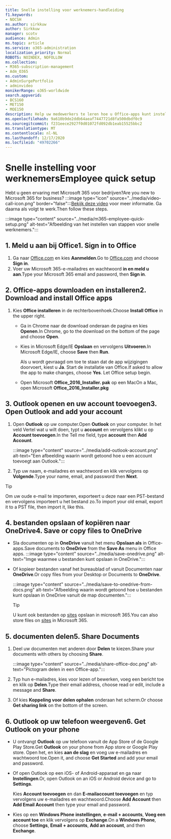 ```yaml
---
title: Snelle instelling voor werknemers-handleiding
f1.keywords:
- NOCSH
ms.author: sirkkuw
author: Sirkkuw
manager: scotv
audience: Admin
ms.topic: article
ms.service: o365-administration
localization_priority: Normal
ROBOTS: NOINDEX, NOFOLLOW
ms.collection:
- M365-subscription-management
- Adm_O365
ms.custom:
- AdminSurgePortfolio
- adminvideo
monikerRange: o365-worldwide
search.appverid:
- BCS160
- MET150
- MOE150
description: Help uw medewerkers te leren hoe u Office-apps kunt instellen die ze krijgen met Microsoft 365 Business Premium.
ms.openlocfilehash: 9a610b9de2ddb64aeaf7447721d8fa500dbdf0c9
ms.sourcegitcommit: f231eece2927f0d01072fd092db1eab15525bbc2
ms.translationtype: MT
ms.contentlocale: nl-NL
ms.lasthandoff: 12/17/2020
ms.locfileid: "49702266"
---
```

# <a name="employee-quick-setup"></a><span data-ttu-id="e9d98-103">Snelle instelling voor werknemers</span><span class="sxs-lookup"><span data-stu-id="e9d98-103">Employee quick setup</span></span>

<span data-ttu-id="e9d98-104">Hebt u geen ervaring met Microsoft 365 voor bedrijven?</span><span class="sxs-lookup"><span data-stu-id="e9d98-104">Are you new to Microsoft 365 for business?</span></span> :::image type="icon" source="../media/video-call-icon.png" border="false":::[Bekijk deze video](https://support.microsoft.com/office/d6466f0d-5d13-464a-adcb-00906ae87029) voor meer informatie. <span data-ttu-id="e9d98-106">Ga daarna als volgt te werk.</span><span class="sxs-lookup"><span data-stu-id="e9d98-106">Then follow these steps.</span></span>

:::image type="content" source="../media/m365-employee-quick-setup.png" alt-text="Afbeelding van het instellen van stappen voor snelle werknemers.":::

## <a name="1-sign-in-to-office"></a><span data-ttu-id="e9d98-108">1. Meld u aan bij Office</span><span class="sxs-lookup"><span data-stu-id="e9d98-108">1. Sign in to Office</span></span>

1. <span data-ttu-id="e9d98-109">Ga naar [Office.com](https://office.com) en kies **Aanmelden**.</span><span class="sxs-lookup"><span data-stu-id="e9d98-109">Go to [Office.com](https://office.com) and choose **Sign in**.</span></span>
1. <span data-ttu-id="e9d98-110">Voer uw Microsoft 365-e-mailadres en wachtwoord **in en meld u aan**.</span><span class="sxs-lookup"><span data-stu-id="e9d98-110">Type your Microsoft 365 email and password, then **Sign in**.</span></span>

## <a name="2-download-and-install-office-apps"></a><span data-ttu-id="e9d98-111">2. Office-apps downloaden en installeren</span><span class="sxs-lookup"><span data-stu-id="e9d98-111">2. Download and install Office apps</span></span>

1. <span data-ttu-id="e9d98-112">Kies **Office installeren** in de rechterbovenhoek.</span><span class="sxs-lookup"><span data-stu-id="e9d98-112">Choose **Install Office** in the upper right.</span></span>
    - <span data-ttu-id="e9d98-113">Ga in Chrome naar de download onderaan de pagina en kies **Openen**.</span><span class="sxs-lookup"><span data-stu-id="e9d98-113">In Chrome, go to the download on the bottom of the page and choose **Open**.</span></span>
    - <span data-ttu-id="e9d98-114">Kies in Microsoft Edge/IE **Opslaan** en vervolgens **Uitvoeren**.</span><span class="sxs-lookup"><span data-stu-id="e9d98-114">In Microsoft Edge/IE, choose **Save** then **Run**.</span></span>
    
        <span data-ttu-id="e9d98-p102">Als u wordt gevraagd om toe te staan dat de app wijzigingen doorvoert, kiest u **Ja**. Start de installatie van Office.</span><span class="sxs-lookup"><span data-stu-id="e9d98-p102">If asked to allow the app to make changes, choose **Yes**. Let Office setup begin.</span></span>
    - <span data-ttu-id="e9d98-117">Open Microsoft **Office_2016_Installer. pak** op een Mac</span><span class="sxs-lookup"><span data-stu-id="e9d98-117">On a Mac, open Microsoft **Office_2016_Installer.pkg**</span></span>

## <a name="3-open-outlook-and-add-your-account"></a><span data-ttu-id="e9d98-118">3. Outlook openen en uw account toevoegen</span><span class="sxs-lookup"><span data-stu-id="e9d98-118">3. Open Outlook and add your account</span></span>

1. <span data-ttu-id="e9d98-119">Open **Outlook** op uw computer.</span><span class="sxs-lookup"><span data-stu-id="e9d98-119">Open **Outlook** on your computer.</span></span> <span data-ttu-id="e9d98-120">In het veld Vertel wat u wilt doen, typt u **account** en vervolgens klikt u op **Account toevoegen**.</span><span class="sxs-lookup"><span data-stu-id="e9d98-120">In the Tell me field, type **account** then **Add Account**.</span></span>

    :::image type="content" source="../media/add-outlook-account.png" alt-text="Een afbeelding waarin wordt getoond hoe u een account toevoegt aan Outlook.":::

1. <span data-ttu-id="e9d98-122">Typ uw naam, e-mailadres en wachtwoord en klik vervolgens op **Volgende**.</span><span class="sxs-lookup"><span data-stu-id="e9d98-122">Type your name, email, and password then **Next**.</span></span>

> [!TIP]
> <span data-ttu-id="e9d98-123">Om uw oude e-mail te importeren, exporteert u deze naar een PST-bestand en vervolgens importeert u het bestand zo.</span><span class="sxs-lookup"><span data-stu-id="e9d98-123">To import your old email, export it to a PST file, then import it, like this.</span></span>

## <a name="4-save-or-copy-files-to-onedrive"></a><span data-ttu-id="e9d98-124">4. bestanden opslaan of kopiëren naar OneDrive</span><span class="sxs-lookup"><span data-stu-id="e9d98-124">4. Save or copy files to OneDrive</span></span>

- <span data-ttu-id="e9d98-125">Sla documenten op in **OneDrive** vanuit het menu **Opslaan als** in Office-apps.</span><span class="sxs-lookup"><span data-stu-id="e9d98-125">Save documents to **OneDrive** from the **Save As** menu in Office apps.</span></span>
    :::image type="content" source="../media/save-onedrive.png" alt-text="Imge waarmee u bestanden kunt opslaan in OneDrive.":::

- <span data-ttu-id="e9d98-127">Of kopieer bestanden vanaf het bureaublad of vanuit Documenten naar **OneDrive**.</span><span class="sxs-lookup"><span data-stu-id="e9d98-127">Or copy files from your Desktop or Documents to **OneDrive**.</span></span>

    :::image type="content" source="../media/save-to-onedrive-from-docs.png" alt-text="Afbeelding waarin wordt getoond hoe u bestanden kunt opslaan in OneDrive vanuit de map documenten.":::

    > [!TIP]
    > <span data-ttu-id="e9d98-129">U kunt ook bestanden op [sites](https://support.microsoft.com/office/d18d21a0-1f9f-4f6c-ac45-d52afa0a4a2e) opslaan in microsoft 365.</span><span class="sxs-lookup"><span data-stu-id="e9d98-129">You can also store files on [sites](https://support.microsoft.com/office/d18d21a0-1f9f-4f6c-ac45-d52afa0a4a2e) in Microsoft 365.</span></span>

## <a name="5-share-documents"></a><span data-ttu-id="e9d98-130">5. documenten delen</span><span class="sxs-lookup"><span data-stu-id="e9d98-130">5. Share Documents</span></span>

1. <span data-ttu-id="e9d98-131">Deel uw documenten met anderen door **Delen** te kiezen.</span><span class="sxs-lookup"><span data-stu-id="e9d98-131">Share your documents with others by choosing **Share**.</span></span>

    :::image type="content" source="../media/share-office-doc.png" alt-text="Pictogram delen in een Office-app.":::

1. <span data-ttu-id="e9d98-133">Typ hun e-mailadres, kies voor lezen of bewerken, voeg een bericht toe en klik op **Delen**.</span><span class="sxs-lookup"><span data-stu-id="e9d98-133">Type their email address, choose read or edit, include a message and **Share**.</span></span>
1. <span data-ttu-id="e9d98-134">Of kies **Koppeling voor delen ophalen** onderaan het scherm.</span><span class="sxs-lookup"><span data-stu-id="e9d98-134">Or choose **Get sharing link** on the bottom of the screen.</span></span>

## <a name="6-get-outlook-on-your-phone"></a><span data-ttu-id="e9d98-135">6. Outlook op uw telefoon weergeven</span><span class="sxs-lookup"><span data-stu-id="e9d98-135">6. Get Outlook on your phone</span></span>

- <span data-ttu-id="e9d98-136">U ontvangt **Outlook** op uw telefoon vanuit de App Store of de Google Play Store.</span><span class="sxs-lookup"><span data-stu-id="e9d98-136">Get **Outlook** on your phone from App store or Google Play store.</span></span> <span data-ttu-id="e9d98-137">Open het, en kies **aan de slag** en voeg uw e-mailadres en wachtwoord toe.</span><span class="sxs-lookup"><span data-stu-id="e9d98-137">Open it, and choose **Get Started** and add your email and password.</span></span>
- <span data-ttu-id="e9d98-138">Of open Outlook op een iOS- of Android-apparaat en ga naar **Instellingen**.</span><span class="sxs-lookup"><span data-stu-id="e9d98-138">Or, open Outlook on an iOS or Android device and go to **Settings**.</span></span>

    <span data-ttu-id="e9d98-139">Kies **Account toevoegen** en dan **E-mailaccount toevoegen** en typ vervolgens uw e-mailadres en wachtwoord.</span><span class="sxs-lookup"><span data-stu-id="e9d98-139">Choose **Add Account** then **Add Email Account** then type your email and password.</span></span>
- <span data-ttu-id="e9d98-140">Kies op een **Windows Phone** **instellingen**, **e-mail + accounts**, **Voeg een account toe** en klik vervolgens op **Exchange**.</span><span class="sxs-lookup"><span data-stu-id="e9d98-140">On a **Windows Phone**, choose **Settings**, **Email + accounts**, **Add an account**, and then **Exchange**.</span></span>